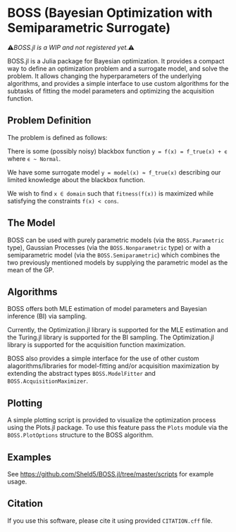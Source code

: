 # BOSS (Bayesian Optimization with Semiparametric Surrogate)

:warning:_BOSS.jl is a WIP and not registered yet._:warning:

BOSS.jl is a Julia package for Bayesian optimization. It provides a compact way to define an optimization problem and a surrogate model, and solve the problem. It allows changing the hyperparameters of the underlying algorithms, and provides a simple interface to use custom algorithms for the subtasks of fitting the model parameters and optimizing the acquisition function.

## Problem Definition

The problem is defined as follows:

There is some (possibly noisy) blackbox function `y = f(x) = f_true(x) + ϵ` where `ϵ ~ Normal`.

We have some surrogate model `y = model(x) ≈ f_true(x)` describing our limited knowledge about the blackbox function.

We wish to find `x ∈ domain` such that `fitness(f(x))` is maximized while satisfying the constraints `f(x) < cons`.

## The Model

BOSS can be used with purely parametric models (via the `BOSS.Parametric` type), Gaussian Processes (via the `BOSS.Nonparametric` type) or with a semiparametric model (via the `BOSS.Semiparametric`) which combines the two previously mentioned models by supplying the parametric model as the mean of the GP.

## Algorithms

BOSS offers both MLE estimation of model parameters and Bayesian inference (BI) via sampling. 

Currently, the Optimization.jl library is supported for the MLE estimation and the Turing.jl library is supported for the BI sampling. The Optimization.jl library is supported for the acquisition function maximization.

BOSS also provides a simple interface for the use of other custom alagorithms/libraries for model-fitting and/or acquisition maximization by extending the abstract types `BOSS.ModelFitter` and `BOSS.AcquisitionMaximizer`.

## Plotting

A simple plotting script is provided to visualize the optimization process using the Plots.jl package. To use this feature pass the `Plots` module via the `BOSS.PlotOptions` structure to the BOSS algorithm.

## Examples

See https://github.com/Sheld5/BOSS.jl/tree/master/scripts for example usage.

## Citation

If you use this software, please cite it using provided `CITATION.cff` file.
